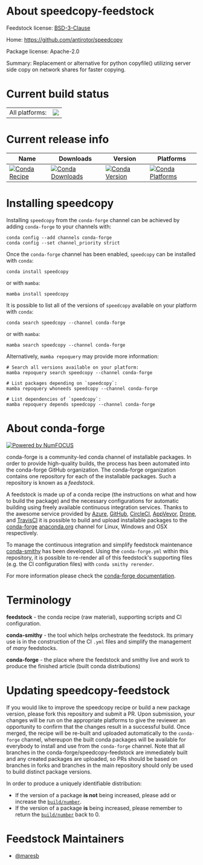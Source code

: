 About speedcopy-feedstock
=========================

Feedstock license: [BSD-3-Clause](https://github.com/conda-forge/speedcopy-feedstock/blob/main/LICENSE.txt)

Home: https://github.com/antirotor/speedcopy

Package license: Apache-2.0

Summary: Replacement or alternative for python copyfile() utilizing server side copy on network shares for faster copying.

Current build status
====================


<table><tr><td>All platforms:</td>
    <td>
      <a href="https://dev.azure.com/conda-forge/feedstock-builds/_build/latest?definitionId=12428&branchName=main">
        <img src="https://dev.azure.com/conda-forge/feedstock-builds/_apis/build/status/speedcopy-feedstock?branchName=main">
      </a>
    </td>
  </tr>
</table>

Current release info
====================

| Name | Downloads | Version | Platforms |
| --- | --- | --- | --- |
| [![Conda Recipe](https://img.shields.io/badge/recipe-speedcopy-green.svg)](https://anaconda.org/conda-forge/speedcopy) | [![Conda Downloads](https://img.shields.io/conda/dn/conda-forge/speedcopy.svg)](https://anaconda.org/conda-forge/speedcopy) | [![Conda Version](https://img.shields.io/conda/vn/conda-forge/speedcopy.svg)](https://anaconda.org/conda-forge/speedcopy) | [![Conda Platforms](https://img.shields.io/conda/pn/conda-forge/speedcopy.svg)](https://anaconda.org/conda-forge/speedcopy) |

Installing speedcopy
====================

Installing `speedcopy` from the `conda-forge` channel can be achieved by adding `conda-forge` to your channels with:

```
conda config --add channels conda-forge
conda config --set channel_priority strict
```

Once the `conda-forge` channel has been enabled, `speedcopy` can be installed with `conda`:

```
conda install speedcopy
```

or with `mamba`:

```
mamba install speedcopy
```

It is possible to list all of the versions of `speedcopy` available on your platform with `conda`:

```
conda search speedcopy --channel conda-forge
```

or with `mamba`:

```
mamba search speedcopy --channel conda-forge
```

Alternatively, `mamba repoquery` may provide more information:

```
# Search all versions available on your platform:
mamba repoquery search speedcopy --channel conda-forge

# List packages depending on `speedcopy`:
mamba repoquery whoneeds speedcopy --channel conda-forge

# List dependencies of `speedcopy`:
mamba repoquery depends speedcopy --channel conda-forge
```


About conda-forge
=================

[![Powered by
NumFOCUS](https://img.shields.io/badge/powered%20by-NumFOCUS-orange.svg?style=flat&colorA=E1523D&colorB=007D8A)](https://numfocus.org)

conda-forge is a community-led conda channel of installable packages.
In order to provide high-quality builds, the process has been automated into the
conda-forge GitHub organization. The conda-forge organization contains one repository
for each of the installable packages. Such a repository is known as a *feedstock*.

A feedstock is made up of a conda recipe (the instructions on what and how to build
the package) and the necessary configurations for automatic building using freely
available continuous integration services. Thanks to the awesome service provided by
[Azure](https://azure.microsoft.com/en-us/services/devops/), [GitHub](https://github.com/),
[CircleCI](https://circleci.com/), [AppVeyor](https://www.appveyor.com/),
[Drone](https://cloud.drone.io/welcome), and [TravisCI](https://travis-ci.com/)
it is possible to build and upload installable packages to the
[conda-forge](https://anaconda.org/conda-forge) [anaconda.org](https://anaconda.org/)
channel for Linux, Windows and OSX respectively.

To manage the continuous integration and simplify feedstock maintenance
[conda-smithy](https://github.com/conda-forge/conda-smithy) has been developed.
Using the ``conda-forge.yml`` within this repository, it is possible to re-render all of
this feedstock's supporting files (e.g. the CI configuration files) with ``conda smithy rerender``.

For more information please check the [conda-forge documentation](https://conda-forge.org/docs/).

Terminology
===========

**feedstock** - the conda recipe (raw material), supporting scripts and CI configuration.

**conda-smithy** - the tool which helps orchestrate the feedstock.
                   Its primary use is in the construction of the CI ``.yml`` files
                   and simplify the management of *many* feedstocks.

**conda-forge** - the place where the feedstock and smithy live and work to
                  produce the finished article (built conda distributions)


Updating speedcopy-feedstock
============================

If you would like to improve the speedcopy recipe or build a new
package version, please fork this repository and submit a PR. Upon submission,
your changes will be run on the appropriate platforms to give the reviewer an
opportunity to confirm that the changes result in a successful build. Once
merged, the recipe will be re-built and uploaded automatically to the
`conda-forge` channel, whereupon the built conda packages will be available for
everybody to install and use from the `conda-forge` channel.
Note that all branches in the conda-forge/speedcopy-feedstock are
immediately built and any created packages are uploaded, so PRs should be based
on branches in forks and branches in the main repository should only be used to
build distinct package versions.

In order to produce a uniquely identifiable distribution:
 * If the version of a package **is not** being increased, please add or increase
   the [``build/number``](https://docs.conda.io/projects/conda-build/en/latest/resources/define-metadata.html#build-number-and-string).
 * If the version of a package **is** being increased, please remember to return
   the [``build/number``](https://docs.conda.io/projects/conda-build/en/latest/resources/define-metadata.html#build-number-and-string)
   back to 0.

Feedstock Maintainers
=====================

* [@maresb](https://github.com/maresb/)

